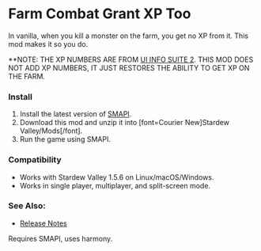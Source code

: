 Farm Combat Grant XP Too
==========================

In vanilla, when you kill a monster on the farm, you get no XP from it. This mod makes it so you do.

**NOTE: THE XP NUMBERS ARE FROM [UI INFO SUITE 2](https://github.com/Annosz/UIInfoSuite2/releases). THIS MOD DOES NOT ADD XP NUMBERS, IT JUST RESTORES THE ABILITY TO GET XP ON THE FARM.

### Install

1. Install the latest version of [SMAPI](https://smapi.io).
2. Download this mod and unzip it into [font=Courier New]Stardew Valley/Mods[/font].
3. Run the game using SMAPI.

### Compatibility

* Works with Stardew Valley 1.5.6 on Linux/macOS/Windows.
* Works in single player, multiplayer, and split-screen mode.

### See Also:

* [Release Notes](https://github.com/atravita-mods/ExpFromMonsterKillsOnFarm/blob/master/ExpFromMonsterKillsOnFarm/docs/CHANGELOG.MD)

Requires SMAPI, uses harmony.
